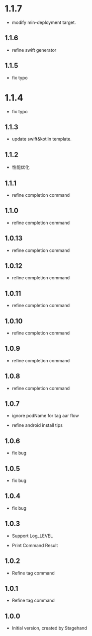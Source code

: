 # 1.1.7

- modify min-deployment target.

## 1.1.6

- refine swift generator

## 1.1.5

- fix typo

# 1.1.4

- fix typo

## 1.1.3

- update swift&kotlin template.

## 1.1.2

- 性能优化

## 1.1.1

- refine completion command

## 1.1.0

- refine completion command

## 1.0.13

- refine completion command

## 1.0.12

- refine completion command

## 1.0.11

- refine completion command

## 1.0.10

- refine completion command

## 1.0.9

- refine completion command

## 1.0.8

- refine completion command

## 1.0.7

- ignore podName for tag aar flow

- refine android install tips

## 1.0.6

- fix bug

## 1.0.5

- fix bug

## 1.0.4

- fix bug

## 1.0.3

- Support Log_LEVEL

- Print Command Result

## 1.0.2

- Refine tag command

## 1.0.1

- Refine tag command

## 1.0.0

- Initial version, created by Stagehand
